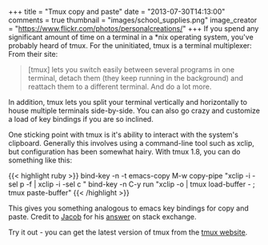 +++
title         = "Tmux copy and paste"
date          = "2013-07-30T14:13:00"
comments      = true
thumbnail     = "images/school_supplies.png"
image_creator = "https://www.flickr.com/photos/personalcreations/"
+++
If you spend any significant amount of time on a terminal in a *nix operating system, you've probably heard of tmux. For the uninitiated, tmux is a terminal multiplexer: <!--more--> From their site:

> [tmux] lets you switch easily between several programs in one terminal,
> detach them (they keep running in the background) and reattach them
> to a different terminal. And do a lot more.

In addition, tmux lets you split your terminal vertically and horizontally to house multiple terminals side-by-side. You can also go crazy and customize a load of  key bindings if you are so inclined.

One sticking point with tmux is it's ability to interact with the system's clipboard. Generally this involves using a command-line tool such as xclip, but configuration has been somewhat hairy. With tmux 1.8, you can do something like this:

{{< highlight ruby >}}
  bind-key -n -t emacs-copy M-w copy-pipe "xclip -i -sel p -f | xclip -i -sel c "
  bind-key -n C-y run "xclip -o | tmux load-buffer - ; tmux paste-buffer"
{{< /highlight >}}

This gives you something analogous to emacs key bindings for copy and paste. Credit to <a href="http://unix.stackexchange.com/users/37128/jacob" target="window">Jacob</a> for his <a href="http://unix.stackexchange.com/questions/67673/copy-paste-text-selections-between-tmux-and-the-clipboard" target="window">answer</a> on stack exchange.

Try it out - you can get the latest version of tmux from the <a href="http://tmux.sourceforge.net" target="window">tmux website</a>.
